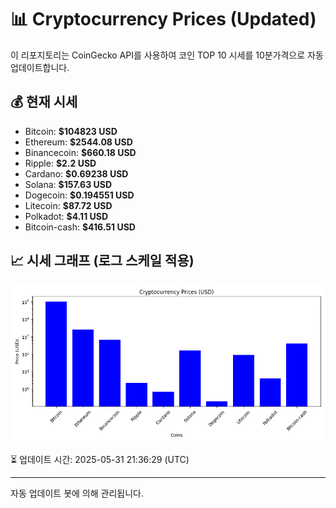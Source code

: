 
# 📊 Cryptocurrency Prices (Updated)

이 리포지토리는 CoinGecko API를 사용하여 코인 TOP 10 시세를 10분가격으로 자동 업데이트합니다.

## 💰 현재 시세
- Bitcoin: **$104823 USD**
- Ethereum: **$2544.08 USD**
- Binancecoin: **$660.18 USD**
- Ripple: **$2.2 USD**
- Cardano: **$0.69238 USD**
- Solana: **$157.63 USD**
- Dogecoin: **$0.194551 USD**
- Litecoin: **$87.72 USD**
- Polkadot: **$4.11 USD**
- Bitcoin-cash: **$416.51 USD**

## 📈 시세 그래프 (로그 스케일 적용)
![Crypto Prices](crypto_prices.png)

⏳ 업데이트 시간: 2025-05-31 21:36:29 (UTC)

---
자동 업데이트 봇에 의해 관리됩니다.
